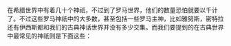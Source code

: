 在希腊世界中有着几十个神祇，不过到了罗马世界，他们的数量恐怕就要以千计了。不过这些罗马神祇中的大多数，甚至包括一些罗马主神，比如雅努斯，密特拉还有伊西斯都和我们的古典神话世界并没有多少交集。而我们要提到的在古典世界中最常见的神祇则是下面这些：